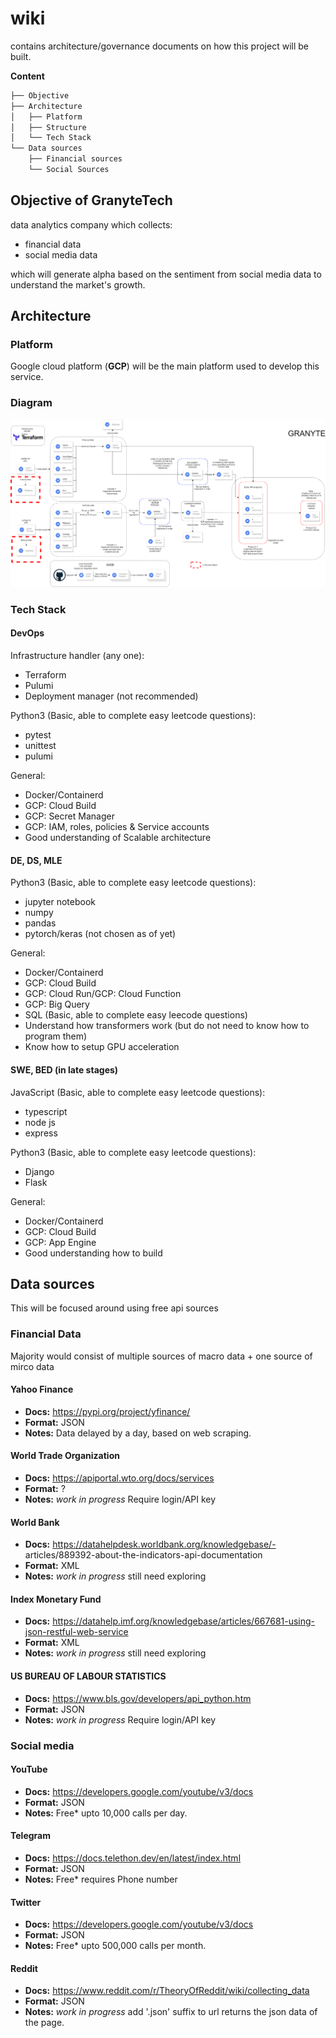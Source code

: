 # wiki
contains architecture/governance documents on how this project will be built.

**Content**
```bash
├── Objective
├── Architecture
│   ├── Platform
│   ├── Structure
│   └── Tech Stack
└── Data sources
    ├── Financial sources 
    └── Social Sources
```

## Objective of GranyteTech

data analytics company which collects:
- financial data
- social media data

which will generate alpha based on the sentiment from social media data to understand the market's growth.

## Architecture

### Platform 

Google cloud platform (**GCP**) will be the main platform used to develop this service.

### Diagram

![UML diagram of general architecture](/diagrams/general_diagram.png)

### Tech Stack

#### DevOps

Infrastructure handler (any one):
- Terraform
- Pulumi
- Deployment manager (not recommended)

Python3 (Basic, able to complete easy leetcode questions):
- pytest
- unittest
- pulumi

General:
- Docker/Containerd
- GCP: Cloud Build
- GCP: Secret Manager 
- GCP: IAM, roles, policies & Service accounts
- Good understanding of Scalable architecture

#### DE, DS, MLE

Python3 (Basic, able to complete easy leetcode questions):
- jupyter notebook
- numpy
- pandas
- pytorch/keras (not chosen as of yet)

General:
- Docker/Containerd
- GCP: Cloud Build
- GCP: Cloud Run/GCP: Cloud Function
- GCP: Big Query
- SQL (Basic, able to complete easy leecode questions)
- Understand how transformers work (but do not need to know how to program them)
- Know how to setup GPU acceleration

#### SWE, BED (in late stages)

JavaScript (Basic, able to complete easy leetcode questions):
- typescript
- node js 
- express

Python3 (Basic, able to complete easy leetcode questions):
- Django
- Flask 

General:
- Docker/Containerd
- GCP: Cloud Build
- GCP: App Engine
- Good understanding how to build 

##  Data sources

This will be focused around using free api sources

### Financial Data 

Majority would consist of multiple sources of macro data + one source of mirco data

#### Yahoo Finance

- **Docs:** https://pypi.org/project/yfinance/
- **Format:** JSON
- **Notes:** Data delayed by a day, based on web scraping.

#### World Trade Organization

- **Docs:** https://apiportal.wto.org/docs/services
- **Format:** ?
- **Notes:** *work in progress* Require login/API key

#### World Bank

- **Docs:** https://datahelpdesk.worldbank.org/knowledgebase/- articles/889392-about-the-indicators-api-documentation
- **Format:** XML
- **Notes:** *work in progress* still need exploring 

#### Index Monetary Fund

- **Docs:** https://datahelp.imf.org/knowledgebase/articles/667681-using-json-restful-web-service
- **Format:** XML
- **Notes:** *work in progress* still need exploring 

#### US BUREAU OF LABOUR STATISTICS

- **Docs:** https://www.bls.gov/developers/api_python.htm
- **Format:** JSON
- **Notes:** *work in progress* Require login/API key

### Social media

#### YouTube

- **Docs:** https://developers.google.com/youtube/v3/docs
- **Format:** JSON
- **Notes:** Free* upto 10,000 calls per day.

#### Telegram

- **Docs:** https://docs.telethon.dev/en/latest/index.html
- **Format:** JSON
- **Notes:** Free* requires Phone number

#### Twitter

- **Docs:** https://developers.google.com/youtube/v3/docs
- **Format:** JSON
- **Notes:** Free* upto 500,000 calls per month.

#### Reddit

- **Docs:** https://www.reddit.com/r/TheoryOfReddit/wiki/collecting_data
- **Format:** JSON
- **Notes:** *work in progress* add '.json' suffix to url returns the json data of the page.

